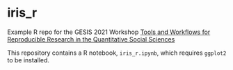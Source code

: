 # iris_r
Example R repo for the GESIS 2021 Workshop [Tools and Workflows for Reproducible Research in the Quantitative Social Sciences](https://github.com/berndweiss/tools-and-workflows-for-reproducible-research)

This repository contains a R notebook, `iris_r.ipynb`, which requires `ggplot2` to be installed.

